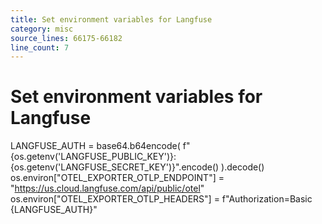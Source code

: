 ```yaml
---
title: Set environment variables for Langfuse
category: misc
source_lines: 66175-66182
line_count: 7
---
```


# Set environment variables for Langfuse
LANGFUSE_AUTH = base64.b64encode(
    f"{os.getenv('LANGFUSE_PUBLIC_KEY')}:{os.getenv('LANGFUSE_SECRET_KEY')}".encode()
).decode()
os.environ["OTEL_EXPORTER_OTLP_ENDPOINT"] = "https://us.cloud.langfuse.com/api/public/otel"
os.environ["OTEL_EXPORTER_OTLP_HEADERS"] = f"Authorization=Basic {LANGFUSE_AUTH}"

